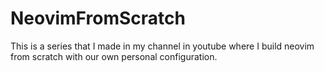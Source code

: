 # NeovimFromScratch
This is a series that I made in my channel in youtube where I build neovim from scratch with our own personal configuration.
